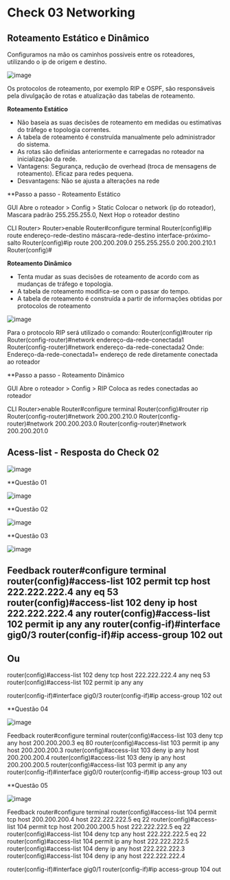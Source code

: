 # Check 03 Networking

## Roteamento Estático e Dinâmico

Configuramos na mão os caminhos possiveis entre os roteadores, utilizando o ip de origem e destino.

![image](https://github.com/vtorresdantas/FIAP-3SIR/assets/82169520/467e6c79-1f39-4da6-a72d-4d6c38d674fc)

Os protocolos de roteamento, por exemplo RIP e OSPF, são responsáveis pela divulgação de rotas e atualização das tabelas de roteamento.

**Roteamento Estático** 
- Não baseia as suas decisões de roteamento em medidas ou estimativas do tráfego e topologia correntes.
- A tabela de roteamento é construída manualmente pelo administrador do sistema.
- As rotas são definidas anteriormente e carregadas no roteador na inicialização da rede.
- Vantagens: Segurança, redução de overhead (troca de mensagens de roteamento). Eficaz para redes pequena.
- Desvantagens: Não se ajusta a alterações na rede

**Passo a passo - Roteamento Estático

GUI
Abre o roteador > Config > Static
Colocar o network (ip do roteador), Mascara padrão 255.255.255.0, Next Hop o roteador destino

CLI
Router>
Router>enable
Router#configure terminal
Router(config)#ip route endereço-rede-destino máscara-rede-destino interface-próximo-salto
Router(config)#ip route 200.200.209.0 255.255.255.0 200.200.210.1
Router(config)#

**Roteamento Dinâmico** 
- Tenta mudar as suas decisões de roteamento de acordo com as mudanças de tráfego e topologia.
- A tabela de roteamento modifica-se com o passar do tempo.
- A tabela de roteamento é construída a partir de informações obtidas por protocolos de roteamento

![image](https://github.com/vtorresdantas/FIAP-3SIR/assets/82169520/9fedc14e-0e86-4c8b-bd88-091361dad9ea)

Para o protocolo RIP será utilizado o comando:
Router(config)#router rip
Router(config-router)#network endereço-da-rede-conectada1
Router(config-router)#network endereço-da-rede-conectada2
Onde:
Endereço-da-rede-conectada1= endereço de rede diretamente conectada ao roteador

**Passo a passo - Roteamento Dinâmico

GUI
Abre o roteador > Config > RIP
Coloca as redes conectadas ao roteador

CLI
Router>enable
Router#configure terminal
Router(config)#router rip
Router(config-router)#network 200.200.210.0
Router(config-router)#network 200.200.203.0
Router(config-router)#network 200.200.201.0

## Acess-list - Resposta do Check 02

![image](https://github.com/vtorresdantas/FIAP-3SIR/assets/82169520/298e6242-025a-42c5-bc85-5770fade1664)

**Questão 01

![image](https://github.com/vtorresdantas/FIAP-3SIR/assets/82169520/91b0cb44-1813-4cb7-ad2e-3d8c5ca5bb0d)

**Questão 02

![image](https://github.com/vtorresdantas/FIAP-3SIR/assets/82169520/730dfaa6-37f2-476d-9778-d68c1682900b)

**Questão 03

![image](https://github.com/vtorresdantas/FIAP-3SIR/assets/82169520/c2a94036-badd-40dc-9a87-850dee73e5b5)

Feedback
router#configure terminal
router(config)#access-list 102 permit tcp host 222.222.222.4 any eq 53
router(config)#access-list 102 deny ip host 222.222.222.4 any
router(config)#access-list 102 permit ip any any
router(config-if)#interface gig0/3
router(config-if)#ip access-group 102 out
-------------------
Ou
-------------------
router(config)#access-list 102 deny tcp host 222.222.222.4 any neq 53
router(config)#access-list 102 permit ip any any

router(config-if)#interface gig0/3
router(config-if)#ip access-group 102 out

**Questão 04

![image](https://github.com/vtorresdantas/FIAP-3SIR/assets/82169520/edd52ecd-8627-4453-b60a-fd170b20216f)

Feedback
router#configure terminal
router(config)#access-list 103 deny tcp any host 200.200.200.3 eq 80
router(config)#access-list 103 permit ip any host 200.200.200.3
router(config)#access-list 103 deny ip any host 200.200.200.4
router(config)#access-list 103 deny ip any host 200.200.200.5
router(config)#access-list 103 permit ip any any
router(config-if)#interface gig0/0
router(config-if)#ip access-group 103 out

**Questão 05

![image](https://github.com/vtorresdantas/FIAP-3SIR/assets/82169520/771f2b89-e5bb-4fce-b057-c40ae4e4f0a3)

Feedback
router#configure terminal
router(config)#access-list 104 permit tcp host 200.200.200.4 host 222.222.222.5 eq 22
router(config)#access-list 104 permit tcp host 200.200.200.5 host 222.222.222.5 eq 22
router(config)#access-list 104 deny tcp any host 222.222.222.5 eq 22
router(config)#access-list 104 permit ip any host 222.222.222.5
router(config)#access-list 104 deny ip any host 222.222.222.3
router(config)#access-list 104 deny ip any host 222.222.222.4

router(config-if)#interface gig0/1
router(config-if)#ip access-group 104 out

